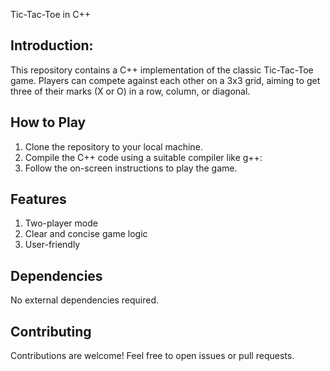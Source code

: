 Tic-Tac-Toe in C++
## Introduction:
This repository contains a C++ implementation of the classic Tic-Tac-Toe game. Players can compete against each other on a 3x3 grid, aiming to get three of their marks (X or O) in a row, column, or diagonal.

## How to Play
1. Clone the repository to your local machine.
2. Compile the C++ code using a suitable compiler like g++:
3. Follow the on-screen instructions to play the game.

## Features
1. Two-player mode
2. Clear and concise game logic
3. User-friendly

## Dependencies
No external dependencies required.

## Contributing
Contributions are welcome! Feel free to open issues or pull requests.
